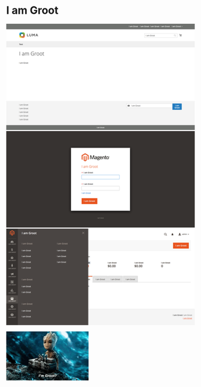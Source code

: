 # I am Groot

![I am Groot](docs/img/groot_fe.png "I am Groot")
![I am Groot](docs/img/groot_admin_login.png "I am Groot")
![I am Groot](docs/img/groot_be.png "I am Groot")

![I am Groot](docs/img/groot.gif "I am Groot")